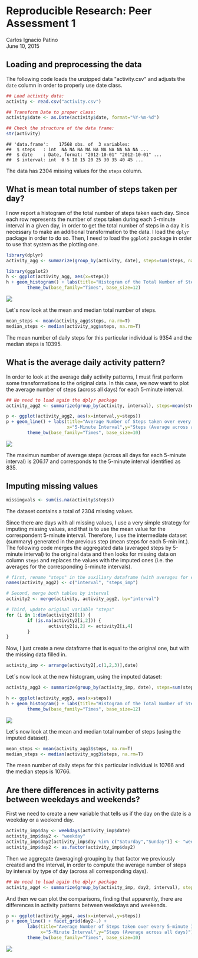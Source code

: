 # Reproducible Research: Peer Assessment 1
Carlos Ignacio Patino  
June 10, 2015  


## Loading and preprocessing the data

The following code loads the unzipped data "activity.csv" and adjusts the `date` column in order to properly use date class.


```r
## Load activity data:
activity <- read.csv("activity.csv")

## Transform Date to proper class:
activity$date <- as.Date(activity$date, format="%Y-%m-%d")

## Check the structure of the data frame:
str(activity)
```

```
## 'data.frame':	17568 obs. of  3 variables:
##  $ steps   : int  NA NA NA NA NA NA NA NA NA NA ...
##  $ date    : Date, format: "2012-10-01" "2012-10-01" ...
##  $ interval: int  0 5 10 15 20 25 30 35 40 45 ...
```

The data has 2304 missing values for the `steps` column.

## What is mean total number of steps taken per day?

I now report a histogram of the total number of steps taken each day. Since each row represents the number of steps taken during each 5-minute interval in a given day, in order to get the total number of steps in a day it is necessary to make an additional transformation to the data. I load the `dplyr` package in order to do so. Then, I need to load the `ggplot2` package in order to use that system as the plotting one.


```r
library(dplyr)
activity_agg <- summarize(group_by(activity, date), steps=sum(steps, na.rm=T))
```


```r
library(ggplot2)
h <- ggplot(activity_agg, aes(x=steps))
h + geom_histogram() + labs(title="Histogram of the Total Number of Steps taken each Day") +
        theme_bw(base_family="Times", base_size=12)
```

![](PA1_template_files/figure-html/plot1-1.png) 

Let´s now look at the mean and median total number of steps.


```r
mean_steps <- mean(activity_agg$steps, na.rm=T)
median_steps <- median(activity_agg$steps, na.rm=T)
```

The mean number of daily steps for this particular individual is 9354 and the median steps is 10395.

## What is the average daily activity pattern?

In order to look at the average daily activity patterns, I must first perform some transformations to the original data. In this case, we now want to plot the average number of steps (across all days) for each 5-minute interval.


```r
## No need to load again the dplyr package
activity_agg2 <- summarize(group_by(activity, interval), steps=mean(steps,na.rm=T))
```


```r
p <- ggplot(activity_agg2, aes(x=interval,y=steps))
p + geom_line() + labs(title="Average Number of Steps taken over every 5-minute Interval",
                       x="5-Minute Interval",y="Steps (Average across all days)") +
        theme_bw(base_family="Times", base_size=10)
```

![](PA1_template_files/figure-html/plot2-1.png) 

The maximun number of average steps (across all days for each 5-minute interval) is 206.17 and corresponds to the 5-minute interval identified as 835.

## Imputing missing values


```r
missingvals <- sum(is.na(activity$steps))
```

The dataset contains a total of 2304 missing values.

Since there are days with all missing values, I use a very simple strategy for imputing missing values, and that is to use the mean value for the correspondent 5-minute interval. Therefore, I use the intermediate dataset (summary) generated in the previous step (mean steps for each 5-min int.). The following code merges the aggregated data (averaged steps by 5-minute interval) to the original data and then looks for missing data on column `steps` and replaces the values with the imputed ones (i.e. the averages for the corresponding 5-minute intervals).


```r
# first, rename "steps" in the auxiliary dataframe (with averages for each interval)
names(activity_agg2) <- c("interval", "steps_imp")

# Second, merge both tables by interval
activity2 <- merge(activity, activity_agg2, by="interval")

# Third, update original variable "steps"
for (i in 1:dim(activity2)[1]) {
        if (is.na(activity2[i,2])) {
                activity2[i,2] <- activity2[i,4]
        }
}
```

Now, I just create a new dataframe that is equal to the original one, but with the missing data filled in.


```r
activity_imp <- arrange(activity2[,c(1,2,3)],date)
```

Let´s now look at the new histogram, using the imputed dataset:


```r
activity_agg3 <- summarize(group_by(activity_imp, date), steps=sum(steps, na.rm=T))

h <- ggplot(activity_agg3, aes(x=steps))
h + geom_histogram() + labs(title="Histogram of the Total Number of Steps taken each Day (Imputed data)") +
        theme_bw(base_family="Times", base_size=12)
```

![](PA1_template_files/figure-html/plot3-1.png) 

Let´s now look at the mean and median total number of steps (using the imputed dataset).


```r
mean_steps <- mean(activity_agg3$steps, na.rm=T)
median_steps <- median(activity_agg3$steps, na.rm=T)
```

The mean number of daily steps for this particular individual is 10766 and the median steps is 10766.

## Are there differences in activity patterns between weekdays and weekends?

First we need to create a new variable that tells us if the day on the date is a weekday or a weekend day.


```r
activity_imp$day <- weekdays(activity_imp$date)
activity_imp$day2 <- "weekday"
activity_imp$day2[activity_imp$day %in% c("Saturday","Sunday")] <- "weekend"
activity_imp$day2 <- as.factor(activity_imp$day2)
```

Then we aggregate (averaging) grouping by that factor we previously created and the interval, in order to compute the average number of steps by interval by type of day (across all corresponding days).


```r
## No need to load again the dplyr package
activity_agg4 <- summarize(group_by(activity_imp, day2, interval), steps=mean(steps,na.rm=T))
```

And then we can plot the comparisons, finding that apparently, there are differences in activity patterns between weekdays and weekends.


```r
p <- ggplot(activity_agg4, aes(x=interval,y=steps))
p + geom_line() + facet_grid(day2~.) +
        labs(title="Average Number of Steps taken over every 5-minute Interval",
             x="5-Minute Interval",y="Steps (Average across all days)") +
        theme_bw(base_family="Times", base_size=10)
```

![](PA1_template_files/figure-html/plot4-1.png) 
